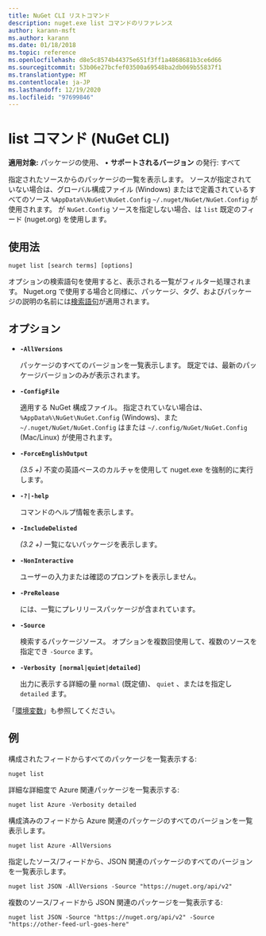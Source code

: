 ```yaml
---
title: NuGet CLI リストコマンド
description: nuget.exe list コマンドのリファレンス
author: karann-msft
ms.author: karann
ms.date: 01/18/2018
ms.topic: reference
ms.openlocfilehash: d8e5c8574b44375e651f3ff1a4868681b3ce6d66
ms.sourcegitcommit: 53b06e27bcfef03500a69548ba2db069b55837f1
ms.translationtype: MT
ms.contentlocale: ja-JP
ms.lasthandoff: 12/19/2020
ms.locfileid: "97699846"
---
```

# <a name="list-command-nuget-cli"></a>list コマンド (NuGet CLI)

**適用対象:** パッケージの使用、 &bullet; **サポートされるバージョン** の発行: すべて

指定されたソースからのパッケージの一覧を表示します。 ソースが指定されていない場合は、グローバル構成ファイル (Windows) またはで定義されているすべてのソース `%AppData%\NuGet\NuGet.Config` `~/.nuget/NuGet/NuGet.Config` が使用されます。 が `NuGet.Config` ソースを指定しない場合、は `list` 既定のフィード (nuget.org) を使用します。

## <a name="usage"></a>使用法

```cli
nuget list [search terms] [options]
```

オプションの検索語句を使用すると、表示される一覧がフィルター処理されます。 Nuget.org で使用する場合と同様に、パッケージ、タグ、およびパッケージの説明の名前には[検索語句](../../consume-packages/finding-and-choosing-packages.md#search-syntax)が適用されます。 

## <a name="options"></a>オプション

- **`-AllVersions`**

  パッケージのすべてのバージョンを一覧表示します。 既定では、最新のパッケージバージョンのみが表示されます。

- **`-ConfigFile`**

  適用する NuGet 構成ファイル。 指定されていない場合は、 `%AppData%\NuGet\NuGet.Config` (Windows)、また `~/.nuget/NuGet/NuGet.Config` はまたは `~/.config/NuGet/NuGet.Config` (Mac/Linux) が使用されます。

- **`-ForceEnglishOutput`**

  *(3.5 +)* 不変の英語ベースのカルチャを使用して nuget.exe を強制的に実行します。

- **`-?|-help`**

  コマンドのヘルプ情報を表示します。

- **`-IncludeDelisted`**

  *(3.2 +)* 一覧にないパッケージを表示します。

- **`-NonInteractive`**

  ユーザーの入力または確認のプロンプトを表示しません。

- **`-PreRelease`**

  には、一覧にプレリリースパッケージが含まれています。

- **`-Source`**

  検索するパッケージソース。 オプションを複数回使用して、複数のソースを指定でき `-Source` ます。

- **`-Verbosity [normal|quiet|detailed]`**

  出力に表示する詳細の量 `normal` (既定値)、 `quiet` 、またはを指定し `detailed` ます。

「[環境変数](cli-ref-environment-variables.md)」も参照してください。

## <a name="examples"></a>例

構成されたフィードからすべてのパッケージを一覧表示する:
```
nuget list
```
詳細な詳細度で Azure 関連パッケージを一覧表示する:
```
nuget list Azure -Verbosity detailed
```
構成済みのフィードから Azure 関連のパッケージのすべてのバージョンを一覧表示します。
```
nuget list Azure -AllVersions
```
指定したソース/フィードから、JSON 関連のパッケージのすべてのバージョンを一覧表示します。
```
nuget list JSON -AllVersions -Source "https://nuget.org/api/v2"
```
複数のソース/フィードから JSON 関連のパッケージを一覧表示する:
```
nuget list JSON -Source "https://nuget.org/api/v2" -Source "https://other-feed-url-goes-here"
```
